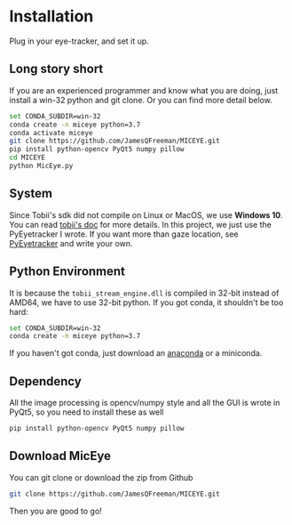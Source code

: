 # Installation
Plug in your eye-tracker, and set it up.
## Long story short
If you are an experienced programmer and know what you are doing, just install a win-32 python and git clone. Or you can find more detail below.
```bash
set CONDA_SUBDIR=win-32 
conda create -n miceye python=3.7
conda activate miceye
git clone https://github.com/JamesQFreeman/MICEYE.git
pip install python-opencv PyQt5 numpy pillow
cd MICEYE
python MicEye.py
```
## System
Since Tobii's sdk did not compile on Linux or MacOS, we use **Windows 10**. You can read [tobii's doc](https://developer.tobii.com/product-integration/stream-engine/) for more details. In this project, we just use the PyEyetracker I wrote. If you want more than gaze location, see [PyEyetracker](https://github.com/JamesQFreeman/PyEyetracker) and write your own. 

## Python Environment
It is because the ```tobii_stream_engine.dll``` is compiled in 32-bit instead of AMD64, we have to use 32-bit python. If you got conda, it shouldn't be too hard:
```bash
set CONDA_SUBDIR=win-32 
conda create -n miceye python=3.7
```
If you haven't got conda, just download an [anaconda](https://docs.anaconda.com/anaconda/install/windows/) or a miniconda.

## Dependency
All the image processing is opencv/numpy style and all the GUI is wrote in PyQt5, so you need to install these as well
```bash
pip install python-opencv PyQt5 numpy pillow
```

## Download MicEye
You can git clone or download the zip from Github
```bash
git clone https://github.com/JamesQFreeman/MICEYE.git
```
Then you are good to go!